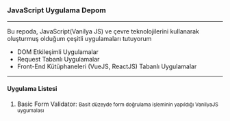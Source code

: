 <h3>JavaScript Uygulama Depom</h3>
<hr>
<p>Bu repoda, JavaScript(Vanilya JS) ve çevre teknolojilerini kullanarak oluşturmuş olduğum çeşitli uygulamaları tutuyorum</p>
<ul>
    <li>DOM Etkileşimli Uygulamalar</li>
    <li>Request Tabanlı Uygulamalar</li>
    <li>Front-End Kütüphaneleri (VueJS, ReactJS) Tabanlı Uygulamalar</li>
</ul>

<hr>
<h4>Uygulama Listesi</h4>
<ol>
    <li>Basic Form Validator: <small>Basit düzeyde form doğrulama işleminin yapıldığı VanilyaJS uygumalası</small></li>
</ol>